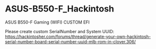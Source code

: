 # ASUS-B550-F_Hackintosh
ASUS B550-F Gaming (WIFI) CUSTOM EFI

Please create custom SerialNumber and System UUID:
https://hackintosher.com/forums/thread/generate-your-own-hackintosh-serial-number-board-serial-number-uuid-mlb-rom-in-clover.306/
